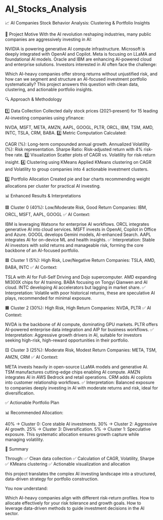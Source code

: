 # AI_Stocks_Analysis
📈 AI Companies Stock Behavior Analysis: Clustering & Portfolio Insights

🚀 Project Motive
With the AI revolution reshaping industries, many public companies are aggressively investing in AI:

NVIDIA is powering generative AI compute infrastructure.
Microsoft is deeply integrated with OpenAI and Copilot.
Meta is focusing on LLaMA and foundational AI models.
Oracle and IBM are enhancing AI-powered cloud and enterprise solutions.
Investors interested in AI often face the challenge:

Which AI-heavy companies offer strong returns without unjustified risk, and how can we segment and structure an AI-focused investment portfolio systematically?
This project answers this question with clean data, clustering, and actionable portfolio insights.

🔍 Approach & Methodology

1️⃣ Data Collection
Collected daily stock prices (2021–present) for 15 leading AI-investing companies using yfinance:

NVDA, MSFT, META, AMZN, AAPL, GOOGL, PLTR, ORCL, IBM, TSM, AMD, INTC, TSLA, CRM, BABA.
2️⃣ Metric Computation
Calculated:

CAGR (%): Long-term compounded annual growth.
Annualized Volatility (%): Risk representation.
Sharpe Ratio: Risk-adjusted return with 4% risk-free rate.
3️⃣ Visualization
Scatter plots of CAGR vs. Volatility for risk-return insight.
4️⃣ Clustering using KMeans
Applied KMeans clustering on CAGR and Volatility to group companies into 4 actionable investment clusters.

5️⃣ Portfolio Allocation
Created pie and bar charts recommending weight allocations per cluster for practical AI investing.

📊 Enhanced Results & Interpretations

🟩 Cluster 0 (40%): Low/Moderate Risk, Good Return
Companies: IBM, ORCL, MSFT, AAPL, GOOGL
✅ AI Context:

IBM is leveraging Watsonx for enterprise AI workflows.
ORCL integrates generative AI into cloud services.
MSFT invests in OpenAI, Copilot in Office and Azure.
GOOGL develops Gemini models, AI-enhanced Search.
AAPL integrates AI for on-device ML and health insights.
✅ Interpretation:
Stable AI investors with solid returns and manageable risk, forming the core backbone of an AI-focused portfolio.

🟥 Cluster 1 (5%): High Risk, Low/Negative Return
Companies: TSLA, AMD, BABA, INTC
✅ AI Context:

TSLA with AI for Full-Self Driving and Dojo supercomputer.
AMD expanding MI300X chips for AI training.
BABA focusing on Tongyi Qianwen and AI cloud.
INTC developing AI accelerators but lagging in market share.
✅ Interpretation:
Volatile with poor historical returns, these are speculative AI plays, recommended for minimal exposure.

🟧 Cluster 2 (30%): High Risk, High Return
Companies: NVDA, PLTR
✅ AI Context:

NVDA is the backbone of AI compute, dominating GPU markets.
PLTR offers AI-powered enterprise data integration and AIP for business workflows.
✅ Interpretation:
Aggressive growth drivers in AI, suitable for investors seeking high-risk, high-reward opportunities in their portfolio.

🟨 Cluster 3 (25%): Moderate Risk, Modest Return
Companies: META, TSM, AMZN, CRM
✅ AI Context:

META invests heavily in open-source LLaMA models and generative AI.
TSM manufactures cutting-edge chips enabling AI compute.
AMZN integrates AI in AWS Bedrock and retail operations.
CRM adds AI copilots into customer relationship workflows.
✅ Interpretation:
Balanced exposure to companies deeply investing in AI with moderate returns and risk, ideal for diversification.

✅ Actionable Portfolio Plan

📊 Recommended Allocation:

40% → Cluster 0: Core stable AI investments.
30% → Cluster 2: Aggressive AI growth.
25% → Cluster 3: Diversification.
5% → Cluster 1: Speculative exposure.
This systematic allocation ensures growth capture while managing volatility.

📌 Summary

Through:
✅ Clean data collection
✅ Calculation of CAGR, Volatility, Sharpe
✅ KMeans clustering
✅ Actionable visualization and allocation

this project translates the complex AI investing landscape into a structured, data-driven strategy for portfolio construction.

You now understand:

Which AI-heavy companies align with different risk-return profiles.
How to allocate effectively for your risk tolerance and growth goals.
How to leverage data-driven methods to guide investment decisions in the AI sector.
